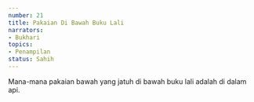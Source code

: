 ```yaml
---
number: 21
title: Pakaian Di Bawah Buku Lali
narrators:
- Bukhari
topics:
- Penampilan
status: Sahih
---
```


Mana-mana pakaian bawah yang jatuh di bawah buku lali adalah di dalam api.
